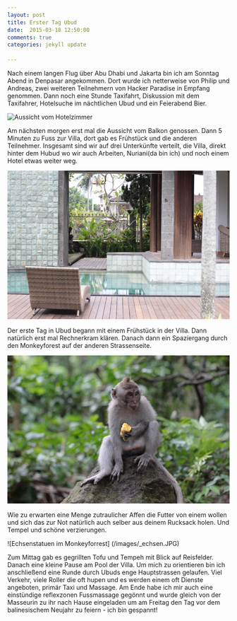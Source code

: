 ```yaml
---
layout: post
title: Erster Tag Ubud
date:  2015-03-18 12:50:00 
comments: true
categories: jekyll update

---
```


Nach einem langen Flug über Abu Dhabi und Jakarta bin ich am Sonntag Abend in Denpasar angekommen. Dort wurde ich netterweise von Philip und Andreas, zwei weiteren Teilnehmern von Hacker Paradise in Empfang genommen. Dann noch eine Stunde Taxifahrt, Diskussion mit dem Taxifahrer, Hotelsuche im nächtlichen Ubud und ein Feierabend Bier.

![Aussicht vom Hotelzimmer](/images/aussicht.JPG)

Am nächsten morgen erst mal die Aussicht vom Balkon genossen. Dann 5 Minuten zu Fuss zur Villa, dort gab es Frühstück und die anderen Teilnehmer. 
Insgesamt sind wir auf drei Unterkünfte verteilt, die Villa, direkt hinter dem Hubud wo wir auch Arbeiten, Nuriani(da bin ich) und noch einem Hotel etwas weiter weg. 

![Der kleine Pool der Villa](/images/_villa.JPG)

Der erste Tag in Ubud begann mit einem Frühstück in der Villa. Dann natürlich erst mal Rechnerkram klären. Danach dann ein Spaziergang durch den Monkeyforest auf der anderen Strassenseite.

![Affe im Monkeyforrest](/images/_affe.JPG)
 
Wie zu erwarten eine Menge zutraulicher Affen die Futter von einem wollen und sich das zur Not natürlich auch selber aus deinem Rucksack holen. Und Tempel und schöne verzierungen.

![Echsenstatuen im Monkeyforrest] (/images/_echsen.JPG)

Zum Mittag gab es gegrillten Tofu und Tempeh mit Blick auf Reisfelder. Danach eine kleine Pause am Pool der Villa. Um mich zu orientieren bin ich anschließend eine Runde durch Ubuds enge Hauptstrassen gelaufen. Viel Verkehr, viele Roller die oft hupen und es werden einem oft Dienste angeboten, primär Taxi und Massage. Am Ende habe ich mir auch eine einstündige reflexzonen Fussmassage gegönnt und wurde gleich von der Masseurin zu ihr nach Hause eingeladen um am Freitag den Tag vor dem balinesischem Neujahr zu feiern - ich bin gespannt!
